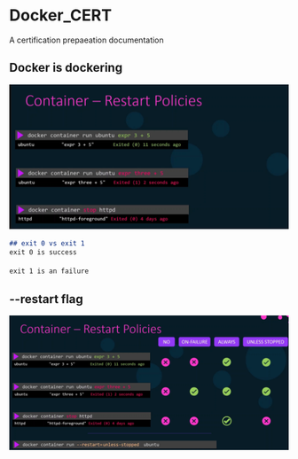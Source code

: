 # Docker_CERT
A certification prepaeation  documentation 


## Docker is dockering 
![Docker Policies](https://github.com/sheyijojo/Docker_CERT/blob/main/_assets/docker_restart_policies.png?raw=true)

```md
## exit 0 vs exit 1
exit 0 is success

exit 1 is an failure

```

## --restart flag

![Docker restart](https://github.com/sheyijojo/Docker_CERT/blob/main/_assets/docker_start_stop_flags.png?raw=true)
